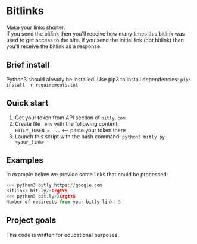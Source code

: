 # Bitlinks
Make your links shorter.    
If you send the bitlink then you'll receive how many times this bitlink was used to get access to the site. If you send the initial link (not bitlink) then you'll receive the bitlink as a response.

## Brief install
Python3 should already be installed. Use pip3 to install dependencies:
`pip3 install -r requirements.txt`

## Quick start
1. Get your token from API section of `bitly.com`.
2. Create file `.env` with the following content:      
`BITLY_TOKEN = ...` <-- paste your token there
3. Launch this script with the bash command: `python3 bitly.py <your_link>`

## Examples
In example below we provide some links that could be processed:
```python
<<< python3 bitly https://google.com   
Bitlink: bit.ly/3CrgtY5
<<< python3 bit.ly/3CrgtY5
Number of redirects from your bitly link: 5
```

## Project goals
This code is written for educational purposes.